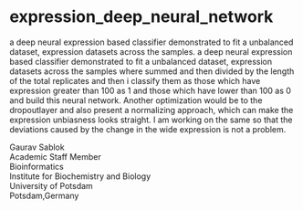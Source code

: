 # expression_deep_neural_network
a deep neural expression based classifier demonstrated to fit a unbalanced dataset, expression datasets across the samples. a deep neural expression based classifier demonstrated to fit a unbalanced dataset, expression datasets across the  samples where summed and then divided by the length of the total replicates and then i classify them as those which have expression greater than 100 as 1 and those which have lower than 100 as 0 and build this neural network. Another optimization would be to the dropoutlayer and also present a normalizing approach, which can make the expression unbiasness looks straight. I am working on the same so that the deviations caused by the change in the wide expression is not a problem. 

Gaurav Sablok \
Academic Staff Member \
Bioinformatics \
Institute for Biochemistry and Biology \
University of Potsdam \
Potsdam,Germany 
